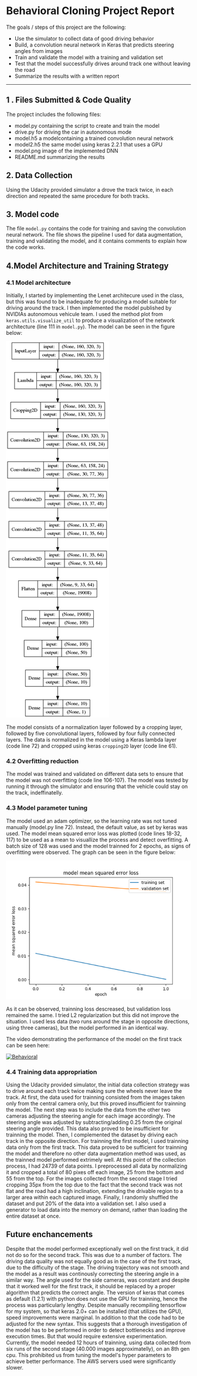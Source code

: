 # **Behavioral Cloning Project Report**

The goals / steps of this project are the following:

* Use the simulator to collect data of good driving behavior
* Build, a convolution neural network in Keras that predicts steering angles from images
* Train and validate the model with a training and validation set
* Test that the model successfully drives around track one without leaving the road
* Summarize the results with a written report

[//]: # (Image References)

[image1]: ./model.png "Model"
[image2]: ./figure_1.png "MSE"

---

## 1 . Files Submitted & Code Quality

The project includes the following files:

* model.py containing the script to create and train the model
* drive.py for driving the car in autonomous mode
* model.h5 a modelcontaining a trained convolution neural network
* model2.h5 the same model using keras 2.2.1 that uses a GPU
* model.png image of the implemented DNN
* README.md summarizing the results

## 2. Data Collection

Using the Udacity provided simulator a drove the track twice, in each direction and repeated the same procedure for both tracks.

## 3. Model code

The file `model.py` contains the code for training and saving the convolution neural network. The file shows the pipeline I used for data augmentation, training and validating the model, and it contains comments to explain how the code works.

## 4.Model Architecture and Training Strategy

### 4.1 Model architecture

Initially, I started by implementing the Lenet architecure used in the class, but this was found to be inadequate for producing a model suitable for driving around the track. I then implemented the model published by NVIDIAs autonomous vehicule team. I used the method plot from `keras.utils.visualize_util` to produce a visualization of the network architecture (line 111 in `model.py`). The model can be seen in the figure below:

![alt text][image1]

The model consists of a normalization layer followed by a cropping layer, followed by five convolutional layers, followed by four fully connected layers. The data is normalized in the model using a Keras lambda layer (code line 72) and cropped using keras `cropping2D` layer (code line 61).

### 4.2 Overfitting reduction

The model was trained and validated on different data sets to ensure that the model was not overfitting (code line 106-107). The model was tested by running it through the simulator and ensuring that the vehicle could stay on the track, indeffinatelly.

### 4.3 Model parameter tuning

The model used an adam optimizer, so the learning rate was not tuned manually (model.py line 72). Instead, the default value, as set by keras was used. The model mean squared error loss was plotted (code lines 18-32, 117) to be used as a mean to visuallize the process and detect overfitting. A batch size of 128 was used and the model trainned for 2 epochs, as signs of overfitting were observed. The graph can be seen in the figure below:

![alt text][image2]

As it can be observed, trainning loss descreased, but validation loss remained the same. I tried L2 regularization but this did not improve the situation. I used less data (two runs around the stage in opposite directions, using three cameras), but the model performed in an identical way.

The video demonstrating the performance of the model on the first track can be seen here:

[![Behavioral](https://i.ytimg.com/vi/TFs49KkSWXo/default.jpg)](https://youtu.be/TFs49KkSWXo)

### 4.4 Training data appropriation

Using the Udacity provided simulator, the initial data collection strategy was to drive around each track twice making sure the wheels never leave the track. At first, the data used for trainning consisted from the images taken only from the central camera only, but this proved insufficient for trainning the model. The next step was to include the data from the other two cameras adjusting the steering angle for each image accordingly. The steering angle was adjusted by subtracting/adding 0.25 from the original steering angle provided. This data also proved to be insufficient for trainning the model. Then, I complemented the dataset by driving each track in the opposite direction. For trainning the first model, I used trainning data only from the first track. This data proved to be sufficient for trainning the model and therefore no other data augmentation method was used, as the trainned model performed extrimely well. At this point of the collection process, I had 24739 of data points. I preprocessed all data by normalizing it and cropped a total of 80 pixes off each image, 25 from the bottom and 55 from the top. For the images collected from the second stage I tried cropping 35px from the top due to the fact that the second track was not flat and the road had a high inclination, extending the drivable region to a larger area within each captured image. Finally, I randomly shuffled the dataset and put 20% of the data into a validation set. I also used a generator to load data into the memory on demand, rather than loading the entire dataset at once.

## Future enchancements

Despite that the model performed exceptionally well on the first track, it did not do so for the second track. This was due to a number of factors. The driving data quality was not equally good as in the case of the first track, due to the difficulty of the stage. The driving trajectory was not smooth and the model as a result was continously correcting the steering angle in a similar way. The angle used for the side cameras, was constant and despite that it worked well for the first track, it should be replaced by a proper algorithm that predicts the correct angle. The version of keras that comes as default (1.2.1) with python does not use the GPU for trainning, hence the process was particularly lengthy. Despite manually recompiling tensorflow for my system, so that keras 2.0+ can be installed (that utilizes the GPU), speed improvements were marginal. In addition to that the code had to be adjusted for the new syntax. This suggests that a thorough investigation of the model has to be performed in order to detect bottlenecks and improve execution times. But that would require extensive experimentation. Currently, the model needed 12 hours of trainning, using data collected from six runs of the second stage (40.000 images approximatelly), on an 8th gen cpu. This prohibited us from tuning the model's hyper parameters to achieve better performance. The AWS servers used were significantly slower.